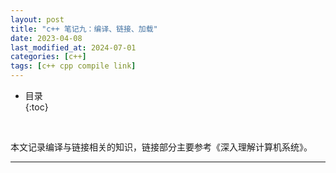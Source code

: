 ```yaml
---
layout: post
title: "c++ 笔记九：编译、链接、加载"
date: 2023-04-08
last_modified_at: 2024-07-01
categories: [c++]
tags: [c++ cpp compile link]
---
```


* 目录  
{:toc}
<br/>

本文记录编译与链接相关的知识，链接部分主要参考《深入理解计算机系统》。   

---

